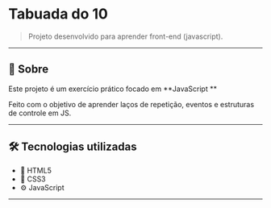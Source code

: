 # Tabuada do 10

> Projeto desenvolvido para aprender front-end (javascript).
---

## 📖 Sobre

Este projeto é um exercício prático focado em **JavaScript **

Feito com o objetivo de aprender laços de repetição, eventos e estruturas de controle em JS.

---

## 🛠️ Tecnologias utilizadas

- 🧩 HTML5  
- 🎨 CSS3 
- ⚙️ JavaScript  

---
